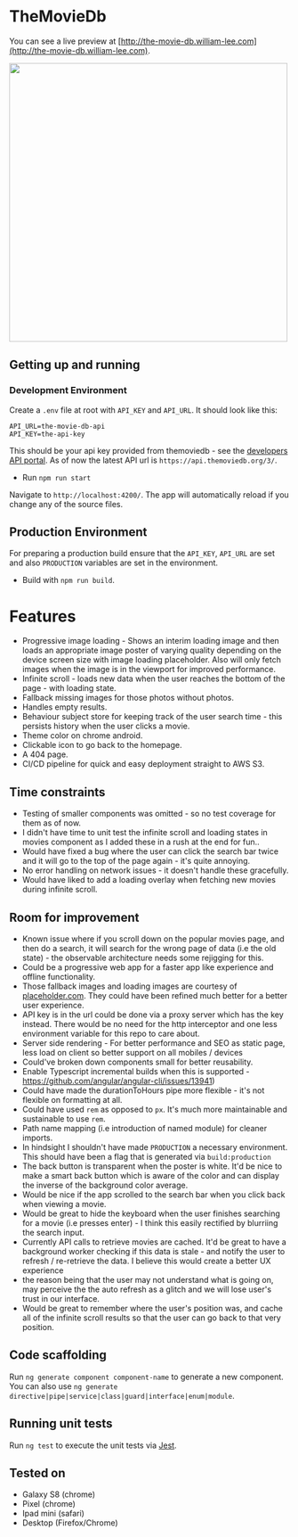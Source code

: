 # TheMovieDb

You can see a live preview at [http://the-movie-db.william-lee.com](http://the-movie-db.william-lee.com).

<img src="https://user-images.githubusercontent.com/631540/65369745-60dede80-dc94-11e9-94c1-1185ea32bcb8.gif" width="500">

## Getting up and running

### Development Environment

Create a `.env` file at root with `API_KEY` and `API_URL`. It should look like this:

```env
API_URL=the-movie-db-api
API_KEY=the-api-key
```

This should be your api key provided from themoviedb - see
the [developers API portal](https://developers.themoviedb.org/3/).
As of now the latest API url is `https://api.themoviedb.org/3/`.

- Run `npm run start`

Navigate to `http://localhost:4200/`. The app will automatically reload if you change any of the source files.

## Production Environment

For preparing a production build ensure that the `API_KEY`, `API_URL` are set
and also `PRODUCTION` variables are set in the environment.

- Build with `npm run build`.

# Features

- Progressive image loading - Shows an interim loading image and
  then loads an appropriate image poster of varying quality depending
  on the device screen size with image loading placeholder. Also will only fetch
  images when the image is in the viewport for improved performance.
- Infinite scroll - loads new data when the user reaches the bottom of the page - with loading state.
- Fallback missing images for those photos without photos.
- Handles empty results.
- Behaviour subject store for keeping track of the user search time -
  this persists history when the user clicks a movie.
- Theme color on chrome android.
- Clickable icon to go back to the homepage.
- A 404 page.
- CI/CD pipeline for quick and easy deployment straight to AWS S3.

## Time constraints

- Testing of smaller components was omitted - so no test coverage for them as of now.
- I didn't have time to unit test the infinite scroll and loading states in movies component
  as I added these in a rush at the end for fun..
- Would have fixed a bug where the user can click the search bar twice and it will go to the top of the
  page again - it's quite annoying.
- No error handling on network issues - it doesn't handle these gracefully.
- Would have liked to add a loading overlay when fetching new movies during infinite scroll.

## Room for improvement

- Known issue where if you scroll down on the popular movies page, and then do a search, it will search
  for the wrong page of data (i.e the old state) - the observable architecture needs some rejigging for this.
- Could be a progressive web app for a faster app like experience and offline functionality.
- Those fallback images and loading images are courtesy of [placeholder.com](placeholder.com).
  They could have been refined much better for a better user experience.
- API key is in the url could be done via a proxy server which has the key instead.
  There would be no need for the http interceptor and one less environment variable for this repo to care about.
- Server side rendering - For better performance and SEO as static page, less load on client so better support on all mobiles / devices
- Could've broken down components small for better reusability.
- Enable Typescript incremental builds when this is supported - https://github.com/angular/angular-cli/issues/13941)
- Could have made the durationToHours pipe more flexible - it's not flexible on formatting at all.
- Could have used `rem` as opposed to `px`. It's much more maintainable and sustainable to use `rem`.
- Path name mapping (i.e introduction of named module) for cleaner imports.
- In hindsight I shouldn't have made `PRODUCTION` a necessary environment.
  This should have been a flag that is generated via `build:production`
- The back button is transparent when the poster is white. It'd be nice
  to make a smart back button which is aware of the color and can display
  the inverse of the background color average.
- Would be nice if the app scrolled to the search bar when you click back when viewing a movie.
- Would be great to hide the keyboard when the user finishes searching for
  a movie (i.e presses enter) - I think this easily rectified by blurriing the search input.
- Currently API calls to retrieve movies are cached. It'd be great to have
  a background worker checking if this data is stale - and notify the user to
  refresh / re-retrieve the data. I believe this would create a better UX experience
- the reason being that the user may not understand what is going on, may perceive the the auto refresh as a glitch
  and we will lose user's trust in our interface.
- Would be great to remember where the user's position was, and cache all of the infinite scroll results
  so that the user can go back to that very position.

## Code scaffolding

Run `ng generate component component-name` to generate a new component. You can also use `ng generate directive|pipe|service|class|guard|interface|enum|module`.

## Running unit tests

Run `ng test` to execute the unit tests via [Jest](https://jestjs.io/).

## Tested on

- Galaxy S8 (chrome)
- Pixel (chrome)
- Ipad mini (safari)
- Desktop (Firefox/Chrome)
